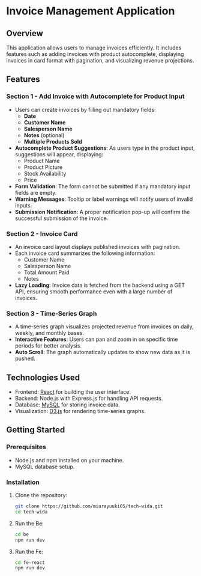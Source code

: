 # Invoice Management Application

## Overview

This application allows users to manage invoices efficiently. It includes features such as adding invoices with product autocomplete, displaying invoices in card format with pagination, and visualizing revenue projections.

## Features

### Section 1 - Add Invoice with Autocomplete for Product Input

- Users can create invoices by filling out mandatory fields: 
  - **Date**
  - **Customer Name**
  - **Salesperson Name**
  - **Notes** (optional)
  - **Multiple Products Sold**
- **Autocomplete Product Suggestions**: As users type in the product input, suggestions will appear, displaying:
  - Product Name
  - Product Picture
  - Stock Availability
  - Price
- **Form Validation**: The form cannot be submitted if any mandatory input fields are empty.
- **Warning Messages**: Tooltip or label warnings will notify users of invalid inputs.
- **Submission Notification**: A proper notification pop-up will confirm the successful submission of the invoice.

### Section 2 - Invoice Card

- An invoice card layout displays published invoices with pagination.
- Each invoice card summarizes the following information:
  - Customer Name
  - Salesperson Name
  - Total Amount Paid
  - Notes
- **Lazy Loading**: Invoice data is fetched from the backend using a GET API, ensuring smooth performance even with a large number of invoices.

### Section 3 - Time-Series Graph

- A time-series graph visualizes projected revenue from invoices on daily, weekly, and monthly bases.
- **Interactive Features**: Users can pan and zoom in on specific time periods for better analysis.
- **Auto Scroll**: The graph automatically updates to show new data as it is pushed.

## Technologies Used

- Frontend: [React](https://reactjs.org/) for building the user interface.
- Backend: Node.js with Express.js for handling API requests.
- Database: [MySQL](https://www.mysql.com/) for storing invoice data.
- Visualization: [D3.js](https://d3js.org/) for rendering time-series graphs.

## Getting Started

### Prerequisites

- Node.js and npm installed on your machine.
- MySQL database setup.

### Installation

1. Clone the repository:
   ```bash
   git clone https://github.com/miurayuuki05/tech-wida.git
   cd tech-wida
2. Run the Be:
   ```bash
   cd be
   npm run dev
3. Run the Fe:
   ```bash
   cd fe-react
   npm run dev

